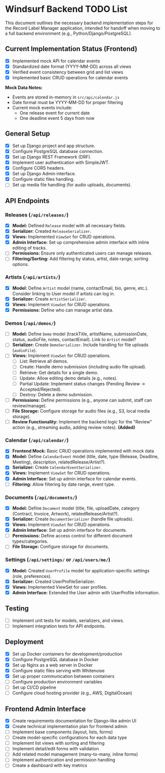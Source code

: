 # Windsurf Backend TODO List

This document outlines the necessary backend implementation steps for the Record Label Manager application, intended for handoff when moving to a full backend environment (e.g., Python/Django/PostgreSQL).

## Current Implementation Status (Frontend)
- [x] Implemented mock API for calendar events
- [x] Standardized date format (YYYY-MM-DD) across all views
- [x] Verified event consistency between grid and list views
- [x] Implemented basic CRUD operations for calendar events

**Mock Data Notes:**
- Events are stored in-memory in `src/api/calendar.js`
- Date format must be YYYY-MM-DD for proper filtering
- Current mock events include:
  - One release event for current date
  - One deadline event 5 days from now

## General Setup
- [x] Set up Django project and app structure.
- [x] Configure PostgreSQL database connection.
- [x] Set up Django REST Framework (DRF).
- [x] Implement user authentication with SimpleJWT.
- [x] Configure CORS headers.
- [x] Set up Django Admin interface.
- [x] Configure static files handling.
- [ ] Set up media file handling (for audio uploads, documents).

## API Endpoints

### Releases (`/api/releases/`)
- [x] **Model:** Defined `Release` model with all necessary fields.
- [x] **Serializer:** Created `ReleaseSerializer`.
- [x] **Views:** Implemented `ViewSet` for CRUD operations.
- [x] **Admin Interface:** Set up comprehensive admin interface with inline editing of tracks.
- [ ] **Permissions:** Ensure only authenticated users can manage releases.
- [ ] **Filtering/Sorting:** Add filtering by status, artist, date range; sorting options.

### Artists (`/api/artists/`)
- [x] **Model:** Define `Artist` model (name, contactEmail, bio, genre, etc.). Consider linking to User model if artists can log in.
- [x] **Serializer:** Create `ArtistSerializer`.
- [x] **Views:** Implement `ViewSet` for CRUD operations.
- [x] **Permissions:** Define who can manage artist data.

### Demos (`/api/demos/`)
- [ ] **Model:** Define `Demo` model (trackTitle, artistName, submissionDate, status, audioFile, notes, contactEmail). Link to `Artist` model?
- [ ] **Serializer:** Create `DemoSerializer`. Include handling for file uploads (`audioFile`).
- [ ] **Views:** Implement `ViewSet` for CRUD operations.
    - [ ] List: Retrieve all demos.
    - [ ] Create: Handle demo submission (including audio file upload).
    - [ ] Retrieve: Get details for a single demo.
    - [ ] Update: Allow editing demo details (e.g., notes).
    - [ ] Partial Update: Implement status changes (Pending Review -> Accepted/Rejected).
    - [ ] Destroy: Delete a demo submission.
- [ ] **Permissions:** Define permissions (e.g., anyone can submit, staff can review/manage).
- [ ] **File Storage:** Configure storage for audio files (e.g., S3, local media storage).
- [ ] **Review Functionality:** Implement the backend logic for the "Review" action (e.g., streaming audio, adding review notes). **(Added)**

### Calendar (`/api/calendar/`)
- [x] **Frontend Mock:** Basic CRUD operations implemented with mock data
- [x] **Model:** Define `CalendarEvent` model (title, date, type (Release, Deadline, Meeting), description, relatedRelease/Artist?).
- [x] **Serializer:** Create `CalendarEventSerializer`.
- [x] **Views:** Implement `ViewSet` for CRUD operations.
- [x] **Admin Interface:** Set up admin interface for calendar events.
- [ ] **Filtering:** Allow filtering by date range, event type.

### Documents (`/api/documents/`)
- [x] **Model:** Define `Document` model (title, file, uploadDate, category (Contract, Invoice, Artwork), relatedRelease/Artist?).
- [x] **Serializer:** Create `DocumentSerializer` (handle file uploads).
- [x] **Views:** Implement `ViewSet` for CRUD operations.
- [x] **Admin Interface:** Set up admin interface for documents.
- [ ] **Permissions:** Define access control for different document types/categories.
- [ ] **File Storage:** Configure storage for documents.

### Settings (`/api/settings/` or `/api/users/me/`)
- [x] **Model:** Created `UserProfile` model for application-specific settings (role, preferences).
- [x] **Serializer:** Created UserProfileSerializer.
- [x] **Views:** Implemented ViewSet for user profiles.
- [x] **Admin Interface:** Extended the User admin with UserProfile information.

## Testing
- [ ] Implement unit tests for models, serializers, and views.
- [ ] Implement integration tests for API endpoints.

## Deployment
- [x] Set up Docker containers for development/production
- [x] Configure PostgreSQL database in Docker
- [x] Set up Nginx as a web server in Docker
- [x] Configure static files serving with Whitenoise
- [x] Set up proper communication between containers
- [ ] Configure production environment variables
- [ ] Set up CI/CD pipeline
- [ ] Configure cloud hosting provider (e.g., AWS, DigitalOcean)

## Frontend Admin Interface
- [x] Create requirements documentation for Django-like admin UI
- [x] Create technical implementation plan for frontend admin
- [ ] Implement base components (layout, lists, forms)
- [ ] Create model-specific configurations for each data type
- [ ] Implement list views with sorting and filtering
- [ ] Implement detail/edit forms with validation
- [ ] Add related model management (many-to-many, inline forms)
- [ ] Implement authentication and permission handling
- [ ] Create a dashboard with key metrics
